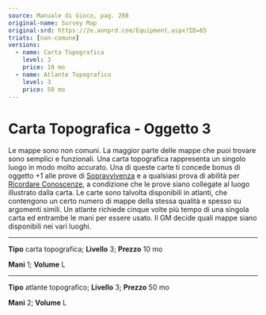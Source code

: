 ```yaml
---
source: Manuale di Gioco, pag. 288
original-name: Survey Map
original-srd: https://2e.aonprd.com/Equipment.aspx?ID=65
triats: [non-comune]
versions:
  - name: Carta Topografica
    level: 3
    price: 10 mo
  - name: Atlante Topografico
    level: 3
    price: 50 mo
---
```


# Carta Topografica - Oggetto 3

Le mappe sono non comuni. La maggior parte delle mappe che puoi trovare sono
semplici e funzionali. Una carta topografica rappresenta un singolo luogo in
modo molto accurato. Una di queste carte ti concede bonus di oggetto +1 alle
prove di [Sopravvivenza](/abilita/sopravvivenza) e a qualsiasi prova di abilità
per [Ricordare Conoscenze](/azioni/abilita/ricordare-conoscenze), a condizione
che le prove siano collegate al luogo illustrato dalla carta. Le carte sono
talvolta disponibili in atlanti, che contengono un certo numero di mappe della
stessa qualità e spesso su argomenti simili. Un atlante richiede cinque volte
più tempo di una singola carta ed entrambe le mani per essere usato. Il GM
decide quali mappe siano disponibili nei vari luoghi.

---

**Tipo** carta topografica; **Livello** 3; **Prezzo** 10 mo

**Mani** 1; **Volume** L

---

**Tipo** atlante topografico; **Livello** 3; **Prezzo** 50 mo

**Mani** 2; **Volume** L
